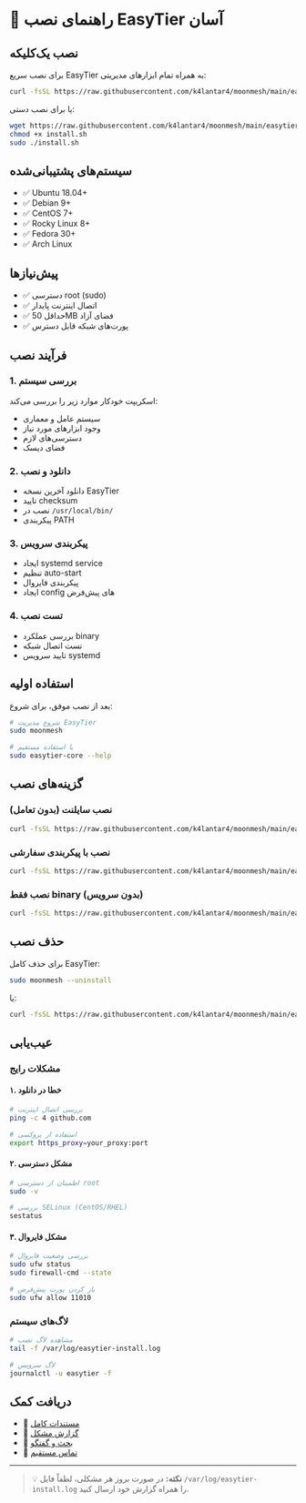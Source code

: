 # 🚀 راهنمای نصب EasyTier آسان

## نصب یک‌کلیکه

برای نصب سریع EasyTier به همراه تمام ابزارهای مدیریتی:

```bash
curl -fsSL https://raw.githubusercontent.com/k4lantar4/moonmesh/main/easytier-installer/install.sh | sudo bash
```

یا برای نصب دستی:

```bash
wget https://raw.githubusercontent.com/k4lantar4/moonmesh/main/easytier-installer/install.sh
chmod +x install.sh
sudo ./install.sh
```

## سیستم‌های پشتیبانی‌شده

- ✅ Ubuntu 18.04+ 
- ✅ Debian 9+
- ✅ CentOS 7+
- ✅ Rocky Linux 8+
- ✅ Fedora 30+
- ✅ Arch Linux

## پیش‌نیازها

- ✅ دسترسی root (sudo)
- ✅ اتصال اینترنت پایدار
- ✅ حداقل 50MB فضای آزاد
- ✅ پورت‌های شبکه قابل دسترس

## فرآیند نصب

### 1. بررسی سیستم
اسکریپت خودکار موارد زیر را بررسی می‌کند:
- سیستم عامل و معماری
- وجود ابزارهای مورد نیاز
- دسترسی‌های لازم
- فضای دیسک

### 2. دانلود و نصب
- دانلود آخرین نسخه EasyTier
- تایید checksum
- نصب در `/usr/local/bin/`
- پیکربندی PATH

### 3. پیکربندی سرویس
- ایجاد systemd service
- تنظیم auto-start
- پیکربندی فایروال
- ایجاد config های پیش‌فرض

### 4. تست نصب
- بررسی عملکرد binary
- تست اتصال شبکه
- تایید سرویس systemd

## استفاده اولیه

بعد از نصب موفق، برای شروع:

```bash
# شروع مدیریت EasyTier
sudo moonmesh

# یا استفاده مستقیم
sudo easytier-core --help
```

## گزینه‌های نصب

### نصب سایلنت (بدون تعامل)
```bash
curl -fsSL https://raw.githubusercontent.com/k4lantar4/moonmesh/main/easytier-installer/install.sh | sudo bash -s -- --silent
```

### نصب با پیکربندی سفارشی
```bash
curl -fsSL https://raw.githubusercontent.com/k4lantar4/moonmesh/main/easytier-installer/install.sh | sudo bash -s -- --config custom.conf
```

### نصب فقط binary (بدون سرویس)
```bash
curl -fsSL https://raw.githubusercontent.com/k4lantar4/moonmesh/main/easytier-installer/install.sh | sudo bash -s -- --binary-only
```

## حذف نصب

برای حذف کامل EasyTier:

```bash
sudo moonmesh --uninstall
```

یا:

```bash
curl -fsSL https://raw.githubusercontent.com/k4lantar4/moonmesh/main/easytier-installer/uninstall.sh | sudo bash
```

## عیب‌یابی

### مشکلات رایج

#### ۱. خطا در دانلود
```bash
# بررسی اتصال اینترنت
ping -c 4 github.com

# استفاده از پروکسی
export https_proxy=your_proxy:port
```

#### ۲. مشکل دسترسی
```bash
# اطمینان از دسترسی root
sudo -v

# بررسی SELinux (CentOS/RHEL)
sestatus
```

#### ۳. مشکل فایروال
```bash
# بررسی وضعیت فایروال
sudo ufw status
sudo firewall-cmd --state

# باز کردن پورت پیش‌فرض
sudo ufw allow 11010
```

### لاگ‌های سیستم

```bash
# مشاهده لاگ نصب
tail -f /var/log/easytier-install.log

# لاگ سرویس
journalctl -u easytier -f
```

## دریافت کمک

- 📖 [مستندات کامل](./USAGE.md)
- 🐛 [گزارش مشکل](https://github.com/YOUR_REPO/issues)
- 💬 [بحث و گفتگو](https://github.com/YOUR_REPO/discussions)
- 📧 [تماس مستقیم](mailto:support@easytier.local)

---

> 💡 **نکته:** در صورت بروز هر مشکلی، لطفاً فایل `/var/log/easytier-install.log` را همراه گزارش خود ارسال کنید. 